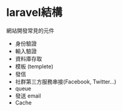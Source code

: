 
# laravel結構

網站開發常見的元件

  - 身份驗證
  - 輸入驗證
  - 資料庫存取
  - 模板 (templete)
  - 發信
  - 社群第三方服務串接(Facebook, Twitter...)
  - queue
  - 發送 email
  - Cache
